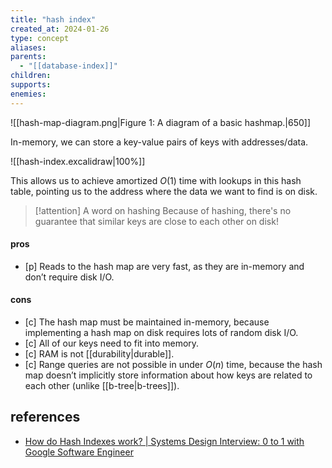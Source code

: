 ```yaml
---
title: "hash index"
created_at: 2024-01-26
type: concept
aliases: 
parents:
  - "[[database-index]]"
children: 
supports: 
enemies:
---
```


![[hash-map-diagram.png|Figure 1: A diagram of a basic hashmap.|650]]

In-memory, we can store a key-value pairs of keys with addresses/data.

![[hash-index.excalidraw|100%]]

This allows us to achieve amortized $O(1)$ time with lookups in this hash table, pointing us to the address where the data we want to find is on disk.

> [!attention] A word on hashing
> Because of hashing, there's no guarantee that similar keys are close to each other on disk!

#### pros

- [p] Reads to the hash map are very fast, as they are in-memory and don’t require disk I/O.

#### cons

- [c] The hash map must be maintained in-memory, because implementing a hash map on disk requires lots of random disk I/O.
- [c] All of our keys need to fit into memory.
- [c] RAM is not [[durability|durable]].
- [c] Range queries are not possible in under $O(n)$ time, because the hash map doesn’t implicitly store information about how keys are related to each other (unlike [[b-tree|b-trees]]).

## references

- [How do Hash Indexes work? | Systems Design Interview: 0 to 1 with Google Software Engineer](https://www.youtube.com/watch?v=I1wQsY-Nh_k)
